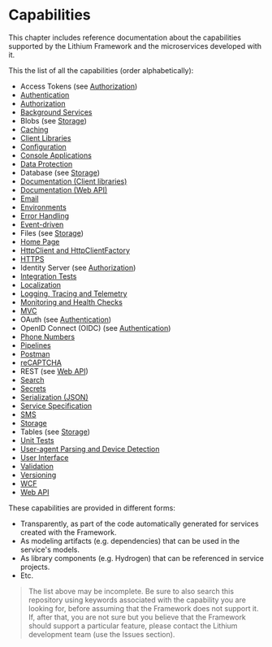 # Capabilities

This chapter includes reference documentation about the capabilities supported by the Lithium Framework and the microservices developed with it.

This the list of all the capabilities (order alphabetically):

- Access Tokens (see [Authorization](./authorization.md))
- [Authentication](./authentication.md)
- [Authorization](./authorization.md)
- [Background Services](./background-services.md)
- Blobs (see [Storage](./storage.md))
- [Caching](./caching.md)
- [Client Libraries](./client-libraries.md)
- [Configuration](./configuration.md)
- [Console Applications](./console-applications.md)
- [Data Protection](./data-protection.md)
- Database (see [Storage](./storage.md))
- [Documentation (Client libraries)](./doc-client-lib.md)
- [Documentation (Web API)](./doc-web-api.md)
- [Email](./email.md)
- [Environments](./environments.md)
- [Error Handling](./error-handling.md)
- [Event-driven](./event-driven.md)
- Files (see [Storage](./storage.md))
- [Home Page](./home-page.md)
- [HttpClient and HttpClientFactory](./httpclient.md)
- [HTTPS](./https.md)
- Identity Server (see [Authorization](./authorization.md))
- [Integration Tests](./integration-tests.md)
- [Localization](./localization.md)
- [Logging, Tracing and Telemetry](./telemetry.md)
- [Monitoring and Health Checks](./monitoring.md)
- [MVC](./mvc.md)
- OAuth (see [Authentication](./authentication.md))
- OpenID Connect (OIDC) (see [Authentication](./authentication.md))
- [Phone Numbers](./phone-numbers.md)
- [Pipelines](./pipelines.md)
- [Postman](./postman.md)
- [reCAPTCHA](./recaptcha.md)
- REST (see [Web API](./web-api.md))
- [Search](./search.md)
- [Secrets](./secrets.md)
- [Serialization (JSON)](./serialization-json.md)
- [Service Specification](./service-spec.md)
- [SMS](./sms.md)
- [Storage](./storage.md)
- Tables (see [Storage](./storage.md))
- [Unit Tests](./unit-tests.md)
- [User-agent Parsing and Device Detection](./user-agent.md)
- [User Interface](./ui.md)
- [Validation](./validation.md)
- [Versioning](./versioning.md)
- [WCF](./wcf.md)
- [Web API](./web-api.md)

These capabilities are provided in different forms:

- Transparently, as part of the code automatically generated for services created with the Framework.
- As modeling artifacts (e.g. dependencies) that can be used in the service's models.
- As library components (e.g. Hydrogen) that can be referenced in service projects.
- Etc.

> The list above may be incomplete. Be sure to also search this repository using keywords associated with the capability you are looking for, before assuming that the Framework does not support it. If, after that, you are not sure but you believe that the Framework should support a particular feature, please contact the Lithium development team (use the Issues section).